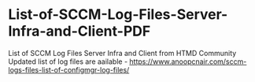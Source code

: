 # List-of-SCCM-Log-Files-Server-Infra-and-Client-PDF
List of SCCM Log Files Server Infra and Client from HTMD Community
Updated list of log files are aailable - https://www.anoopcnair.com/sccm-logs-files-list-of-configmgr-log-files/
